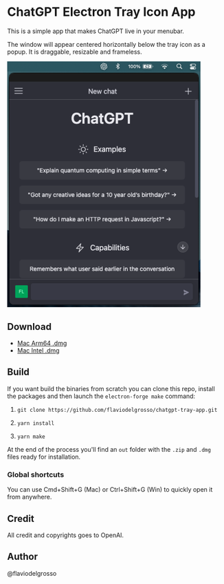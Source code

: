 # ChatGPT Electron Tray Icon App

This is a simple app that makes ChatGPT live in your menubar.

The window will appear centered horizontally below the tray icon as a popup.
It is draggable, resizable and frameless.

<img src="./images/screenshot.png" width="450"/>

## Download

- [Mac Arm64 .dmg](https://github.com/flaviodelgrosso/chatgpt-tray-app/releases/download/v0.0.1/ChatGPT-0.0.1-arm64.dmg)
- [Mac Intel .dmg](https://github.com/flaviodelgrosso/chatgpt-tray-app/releases/download/v0.0.1/ChatGPT-darwin-0.0.1-x64.dmg)

## Build

If you want build the binaries from scratch you can clone this repo, install the packages and then launch the `electron-forge make` command:

1. `git clone https://github.com/flaviodelgrosso/chatgpt-tray-app.git`

2. `yarn install`

3. `yarn make`

At the end of the process you'll find an `out` folder with the `.zip` and `.dmg` files ready for installation.

### Global shortcuts

You can use Cmd+Shift+G (Mac) or Ctrl+Shift+G (Win) to quickly open it from anywhere.

## Credit

All credit and copyrights goes to OpenAI.

## Author

@flaviodelgrosso
